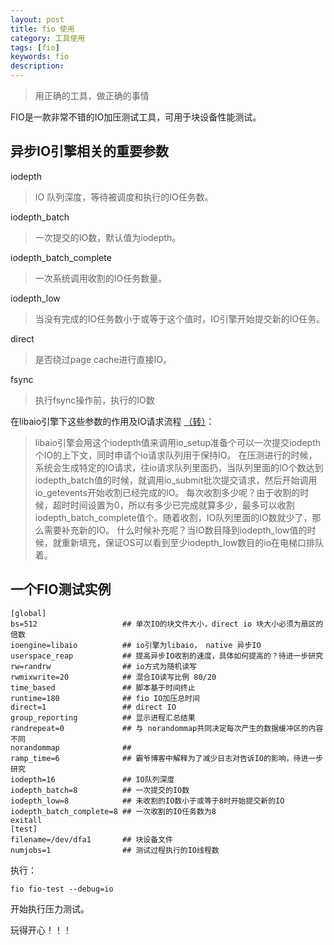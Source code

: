 ```yaml
---
layout: post
title: fio 使用
category: 工具使用
tags: [fio]
keywords: fio
description:
---
```


> 用正确的工具，做正确的事情

FIO是一款非常不错的IO加压测试工具，可用于块设备性能测试。

## 异步IO引擎相关的重要参数

iodepth

> IO 队列深度，等待被调度和执行的IO任务数。

iodepth_batch

> 一次提交的IO数，默认值为iodepth。

iodepth_batch_complete

> 一次系统调用收割的IO任务数量。

iodepth_low

> 当没有完成的IO任务数小于或等于这个值时，IO引擎开始提交新的IO任务。

direct

> 是否绕过page cache进行直接IO。

fsync

> 执行fsync操作前，执行的IO数

在libaio引擎下这些参数的作用及IO请求流程 [（转）](http://blog.yufeng.info/archives/2104)：

> libaio引擎会用这个iodepth值来调用io_setup准备个可以一次提交iodepth个IO的上下文，同时申请个io请求队列用于保持IO。 在压测进行的时候，系统会生成特定的IO请求，往io请求队列里面扔，当队列里面的IO个数达到iodepth_batch值的时候，就调用io_submit批次提交请求，然后开始调用io_getevents开始收割已经完成的IO。 每次收割多少呢？由于收割的时候，超时时间设置为0，所以有多少已完成就算多少，最多可以收割iodepth_batch_complete值个。随着收割，IO队列里面的IO数就少了，那么需要补充新的IO。 什么时候补充呢？当IO数目降到iodepth_low值的时候，就重新填充，保证OS可以看到至少iodepth_low数目的io在电梯口排队着。

## 一个FIO测试实例

    [global]
    bs=512                   ## 单次IO的块文件大小，direct io 块大小必须为扇区的倍数
    ioengine=libaio          ## io引擎为libaio， native 异步IO
    userspace_reap           ## 提高异步IO收割的速度，具体如何提高的？待进一步研究
    rw=randrw                ## io方式为随机读写
    rwmixwrite=20            ## 混合IO读写比例 80/20
    time_based               ## 脚本基于时间终止
    runtime=180              ## fio IO加压总时间
    direct=1                 ## direct IO
    group_reporting          ## 显示进程汇总结果
    randrepeat=0             ## 与 norandommap共同决定每次产生的数据缓冲区的内容不同 
    norandommap              ##
    ramp_time=6              ## 霸爷博客中解释为了减少日志对告诉IO的影响，待进一步研究
    iodepth=16               ## IO队列深度
    iodepth_batch=8          ## 一次提交的IO数
    iodepth_low=8            ## 未收割的IO数小于或等于8时开始提交新的IO
    iodepth_batch_complete=8 ## 一次收割的IO任务数为8
    exitall
    [test]
    filename=/dev/dfa1       ## 块设备文件 
    numjobs=1                ## 测试过程执行的IO线程数

执行：

    fio fio-test --debug=io

开始执行压力测试。







玩得开心！！！
